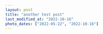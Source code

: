 ```yaml
---
layout: post
title: "another test post"
last_modified_at: "2022-10-16"
photo_dates: ["2022-05-22", "2022-10-16"]
---
```

